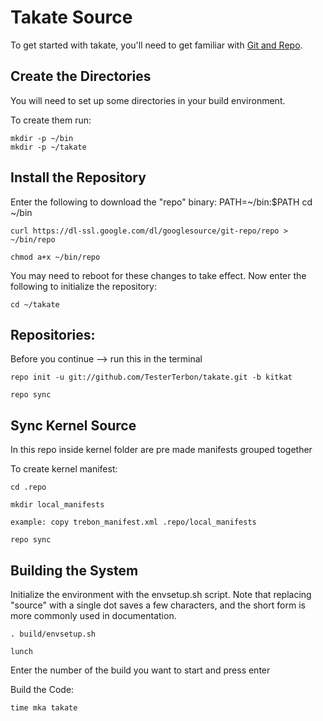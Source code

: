 Takate Source
===================
To get started with takate, you'll need to get
familiar with [Git and Repo](http://source.android.com/source/version-control.html).

Create the Directories
----------------------

You will need to set up some directories in your build environment.

To create them run:

    mkdir -p ~/bin
    mkdir -p ~/takate

Install the Repository
----------------------

Enter the following to download the "repo" binary:
    PATH=~/bin:$PATH
    cd ~/bin

    curl https://dl-ssl.google.com/dl/googlesource/git-repo/repo > ~/bin/repo

    chmod a+x ~/bin/repo

You may need to reboot for these changes to take effect. 
Now enter the following to initialize the repository:

    cd ~/takate

Repositories:
---------------

Before you continue --> run this in the terminal

    repo init -u git://github.com/TesterTerbon/takate.git -b kitkat

    repo sync

Sync Kernel Source
----------------------

In this repo inside kernel folder are pre made manifests grouped together

To create kernel manifest:

    cd .repo

    mkdir local_manifests

    example: copy trebon_manifest.xml .repo/local_manifests

    repo sync

Building the System
---------------

Initialize the environment with the envsetup.sh script. Note that replacing "source" with a single dot saves a few characters, and the short form is more commonly used in documentation.

    . build/envsetup.sh

    lunch

Enter the number of the build you want to start and press enter

Build the Code:

    time mka takate

